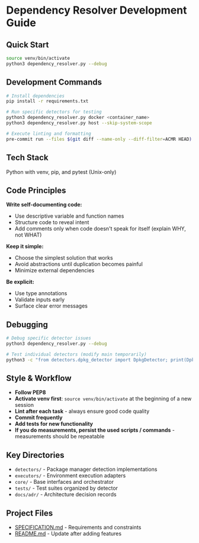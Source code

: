# Dependency Resolver Development Guide

## Quick Start

```bash
source venv/bin/activate
python3 dependency_resolver.py --debug
```

## Development Commands

```bash
# Install dependencies
pip install -r requirements.txt

# Run specific detectors for testing
python3 dependency_resolver.py docker <container_name>
python3 dependency_resolver.py host --skip-system-scope

# Execute linting and formatting
pre-commit run --files $(git diff --name-only --diff-filter=ACMR HEAD)
```

## Tech Stack

Python with venv, pip, and pytest (Unix-only)

## Code Principles

**Write self-documenting code:**

- Use descriptive variable and function names
- Structure code to reveal intent
- Add comments only when code doesn't speak for itself (explain WHY, not WHAT)

**Keep it simple:**

- Choose the simplest solution that works
- Avoid abstractions until duplication becomes painful
- Minimize external dependencies

**Be explicit:**

- Use type annotations
- Validate inputs early
- Surface clear error messages

## Debugging

```bash
# Debug specific detector issues
python3 dependency_resolver.py --debug

# Test individual detectors (modify main temporarily)
python3 -c "from detectors.dpkg_detector import DpkgDetector; print(DpkgDetector().get_name())"
```

## Style & Workflow

- **Follow PEP8**
- **Activate venv first**: `source venv/bin/activate` at the beginning of a new session
- **Lint after each task** - always ensure good code quality
- **Commit frequently**
- **Add tests for new functionality**
- **If you do measurements, persist the used scripts / commands** - measurements should be repeatable

## Key Directories

- `detectors/` - Package manager detection implementations
- `executors/` - Environment execution adapters
- `core/` - Base interfaces and orchestrator
- `tests/` - Test suites organized by detector
- `docs/adr/` - Architecture decision records

## Project Files

- [SPECIFICATION.md](./SPECIFICATION.md) - Requirements and constraints
- [README.md](./README.md) - Update after adding features
